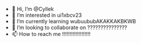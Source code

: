 - 👋 Hi, I’m @Cyllek
- 👀 I’m interested in ui1xbcv23
- 🌱 I’m currently learning wubuububAKAKKAKBKWB
- 💞️ I’m looking to collaborate on ???????????????
- 📫 How to reach me !!!!!!!!!!!!!!!!!!!

<!---
Cyllek/Cyllek is a ✨ special ✨ repository because its `README.md` (this file) appears on your GitHub profile.
You can click the Preview link to take a look at your changes.
--->
